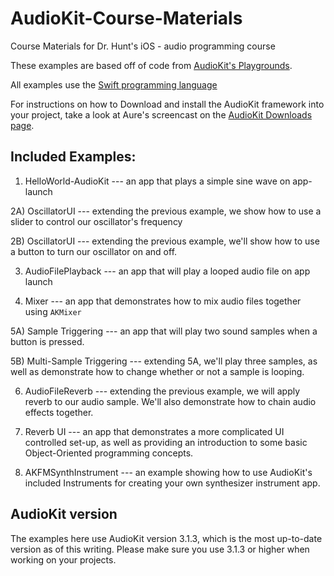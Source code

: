 # AudioKit-Course-Materials
Course Materials for Dr. Hunt's iOS - audio programming course

These examples are based off of code from [AudioKit's Playgrounds](audiokit.io/playgrounds/).

All examples use the [Swift programming language](https://developer.apple.com/swift/)

For instructions on how to Download and install the AudioKit framework into your project, take a 
look at Aure's screencast on the [AudioKit Downloads page](http://audiokit.io/downloads/).

## Included Examples:

1) HelloWorld-AudioKit --- an app that plays a simple sine wave on app-launch

2A) OscillatorUI --- extending the previous example, we show how to use a slider to control our oscillator's frequency

2B) OscillatorUI --- extending the previous example, we'll show how to use a button to turn our oscillator on and off.

3) AudioFilePlayback --- an app that will play a looped audio file on app launch

4) Mixer --- an app that demonstrates how to mix audio files together using `AKMixer`

5A) Sample Triggering --- an app that will play two sound samples when a button is pressed. 

5B) Multi-Sample Triggering --- extending 5A, we'll play three samples, as well as demonstrate how to change whether or not a sample
is looping.

6) AudioFileReverb --- extending the previous example, we will apply reverb to our audio sample. 
We'll also demonstrate how to chain audio effects together. 

7) Reverb UI --- an app that demonstrates a more complicated UI controlled set-up, as well as 
providing an introduction to some basic Object-Oriented programming concepts. 

9) AKFMSynthInstrument --- an example showing how to use AudioKit's included Instruments for creating
your own synthesizer instrument app.

## AudioKit version

The examples here use AudioKit version 3.1.3, which is the most up-to-date version as of this 
writing. Please make sure you use 3.1.3 or higher when working on your projects.